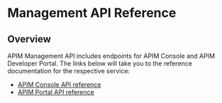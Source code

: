 # Management API Reference

## Overview

APIM Management API includes endpoints for APIM Console and APIM Developer Portal. The links below will take you to the reference documentation for the respective service:

* [APIM Console API reference](https://raw.githubusercontent.com/gravitee-io/gravitee-api-management/4.0.0/gravitee-apim-rest-api/gravitee-apim-rest-api-management-v2/gravitee-apim-rest-api-management-v2-rest/src/main/resources/openapi/management-openapi-v2.yaml)
* [APIM Portal API reference](https://raw.githubusercontent.com/gravitee-io/gravitee-api-management/4.0.0/gravitee-apim-rest-api/gravitee-apim-rest-api-portal/gravitee-apim-rest-api-portal-rest/src/main/resources/portal-openapi.yaml)
